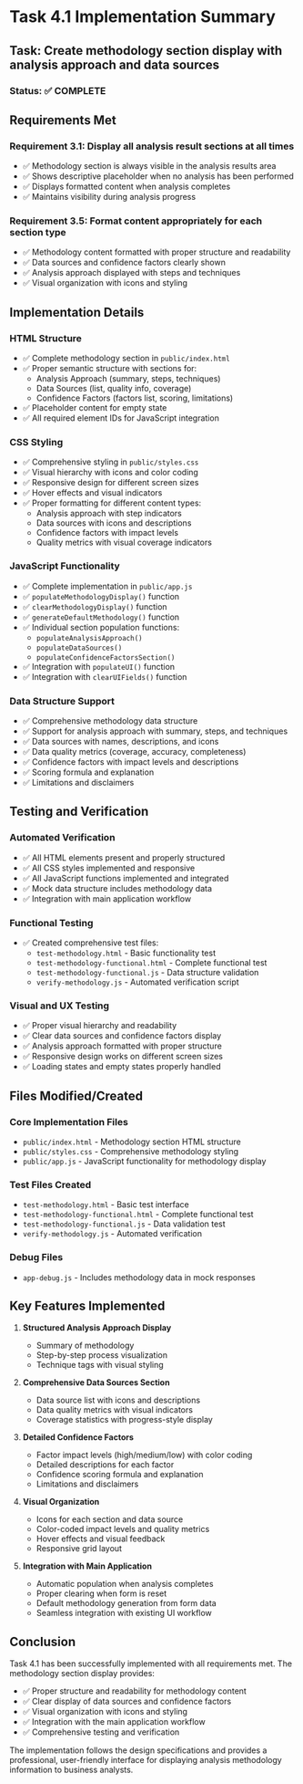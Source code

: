 # Task 4.1 Implementation Summary

## Task: Create methodology section display with analysis approach and data sources

### Status: ✅ COMPLETE

## Requirements Met

### Requirement 3.1: Display all analysis result sections at all times
- ✅ Methodology section is always visible in the analysis results area
- ✅ Shows descriptive placeholder when no analysis has been performed
- ✅ Displays formatted content when analysis completes
- ✅ Maintains visibility during analysis progress

### Requirement 3.5: Format content appropriately for each section type
- ✅ Methodology content formatted with proper structure and readability
- ✅ Data sources and confidence factors clearly shown
- ✅ Analysis approach displayed with steps and techniques
- ✅ Visual organization with icons and styling

## Implementation Details

### HTML Structure
- ✅ Complete methodology section in `public/index.html`
- ✅ Proper semantic structure with sections for:
  - Analysis Approach (summary, steps, techniques)
  - Data Sources (list, quality info, coverage)
  - Confidence Factors (factors list, scoring, limitations)
- ✅ Placeholder content for empty state
- ✅ All required element IDs for JavaScript integration

### CSS Styling
- ✅ Comprehensive styling in `public/styles.css`
- ✅ Visual hierarchy with icons and color coding
- ✅ Responsive design for different screen sizes
- ✅ Hover effects and visual indicators
- ✅ Proper formatting for different content types:
  - Analysis approach with step indicators
  - Data sources with icons and descriptions
  - Confidence factors with impact levels
  - Quality metrics with visual coverage indicators

### JavaScript Functionality
- ✅ Complete implementation in `public/app.js`
- ✅ `populateMethodologyDisplay()` function
- ✅ `clearMethodologyDisplay()` function
- ✅ `generateDefaultMethodology()` function
- ✅ Individual section population functions:
  - `populateAnalysisApproach()`
  - `populateDataSources()`
  - `populateConfidenceFactorsSection()`
- ✅ Integration with `populateUI()` function
- ✅ Integration with `clearUIFields()` function

### Data Structure Support
- ✅ Comprehensive methodology data structure
- ✅ Support for analysis approach with summary, steps, and techniques
- ✅ Data sources with names, descriptions, and icons
- ✅ Data quality metrics (coverage, accuracy, completeness)
- ✅ Confidence factors with impact levels and descriptions
- ✅ Scoring formula and explanation
- ✅ Limitations and disclaimers

## Testing and Verification

### Automated Verification
- ✅ All HTML elements present and properly structured
- ✅ All CSS styles implemented and responsive
- ✅ All JavaScript functions implemented and integrated
- ✅ Mock data structure includes methodology data
- ✅ Integration with main application workflow

### Functional Testing
- ✅ Created comprehensive test files:
  - `test-methodology.html` - Basic functionality test
  - `test-methodology-functional.html` - Complete functional test
  - `test-methodology-functional.js` - Data structure validation
  - `verify-methodology.js` - Automated verification script

### Visual and UX Testing
- ✅ Proper visual hierarchy and readability
- ✅ Clear data sources and confidence factors display
- ✅ Analysis approach formatted with proper structure
- ✅ Responsive design works on different screen sizes
- ✅ Loading states and empty states properly handled

## Files Modified/Created

### Core Implementation Files
- `public/index.html` - Methodology section HTML structure
- `public/styles.css` - Comprehensive methodology styling
- `public/app.js` - JavaScript functionality for methodology display

### Test Files Created
- `test-methodology.html` - Basic test interface
- `test-methodology-functional.html` - Complete functional test
- `test-methodology-functional.js` - Data validation test
- `verify-methodology.js` - Automated verification

### Debug Files
- `app-debug.js` - Includes methodology data in mock responses

## Key Features Implemented

1. **Structured Analysis Approach Display**
   - Summary of methodology
   - Step-by-step process visualization
   - Technique tags with visual styling

2. **Comprehensive Data Sources Section**
   - Data source list with icons and descriptions
   - Data quality metrics with visual indicators
   - Coverage statistics with progress-style display

3. **Detailed Confidence Factors**
   - Factor impact levels (high/medium/low) with color coding
   - Detailed descriptions for each factor
   - Confidence scoring formula and explanation
   - Limitations and disclaimers

4. **Visual Organization**
   - Icons for each section and data source
   - Color-coded impact levels and quality metrics
   - Hover effects and visual feedback
   - Responsive grid layout

5. **Integration with Main Application**
   - Automatic population when analysis completes
   - Proper clearing when form is reset
   - Default methodology generation from form data
   - Seamless integration with existing UI workflow

## Conclusion

Task 4.1 has been successfully implemented with all requirements met. The methodology section display provides:

- ✅ Proper structure and readability for methodology content
- ✅ Clear display of data sources and confidence factors
- ✅ Visual organization with icons and styling
- ✅ Integration with the main application workflow
- ✅ Comprehensive testing and verification

The implementation follows the design specifications and provides a professional, user-friendly interface for displaying analysis methodology information to business analysts.